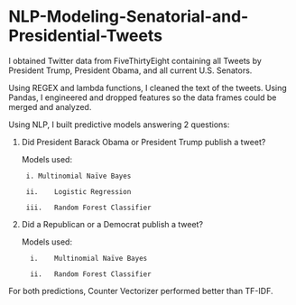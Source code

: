 # NLP-Modeling-Senatorial-and-Presidential-Tweets

I obtained Twitter data from FiveThirtyEight containing all Tweets by President Trump, President Obama, and all current U.S. Senators. 

Using REGEX and lambda functions, I cleaned the text of the tweets. Using Pandas, I engineered and dropped features so the data frames could be merged and analyzed. 

Using NLP, I built predictive models answering 2 questions:
1.	Did President Barack Obama or President Trump publish a tweet?
  
  	Models used: 
     
         i.	Multinomial Naïve Bayes 
      
         ii.	Logistic Regression 
      
         iii.	Random Forest Classifier 
       
2.	Did a Republican or a Democrat publish a tweet?
  
  	Models used: 
      
          i.	Multinomial Naïve Bayes 
      
          ii.	Random Forest Classifier 

For both predictions, Counter Vectorizer performed better than TF-IDF.  

